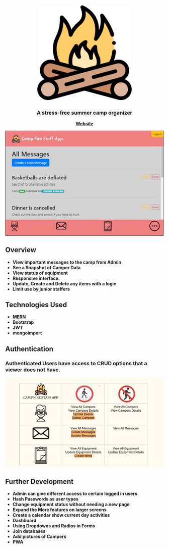 <h1 align="center">
	<img
		width="300"
		alt="Summer camp app"
		src="./client/public/fire1.png">
</h1>

<h3 align="center">
	A stress-free summer camp organizer
</h3>

<p align="center">
	<strong>
		<a href="https://summercampstaffapp.herokuapp.com/">Website</a>
	</strong>
</p>
<p align="center">
	<img src="./client/public/website.JPG" width="550">
</p>

## Overview

- **View important messages to the camp from Admin**
- **See a Snapshot of Camper Data**
- **View status of equipment**
- **Responsive interface.**
- **Update, Create and Delete any items with a login**
- **Limit use by junior staffers**

## Technologies Used

- **MERN**
- **Bootstrap**
- **JWT**
- **mongoimport**

## Authentication

### Authenticated Users have access to CRUD options that a viewer does not have.
<p align="center">
	<img src="./client/public/Website1.jpg" width="550">
</p>

## Further Development

- **Admin can give different access to certain logged in users**
- **Hash Passwords as user types**
- **Change equipment status without needing a new page**
- **Expand the More features on larger screens**
- **Create a calendar show current day activities**
- **Dashboard**
- **Using Dropdowns and Radios in Forms**
- **Join databases**
- **Add pictures of Campers**
- **PWA**

